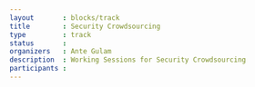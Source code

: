 ```yaml
---
layout       : blocks/track
title        : Security Crowdsourcing
type         : track
status       :
organizers   : Ante Gulam
description  : Working Sessions for Security Crowdsourcing
participants :
---
```

